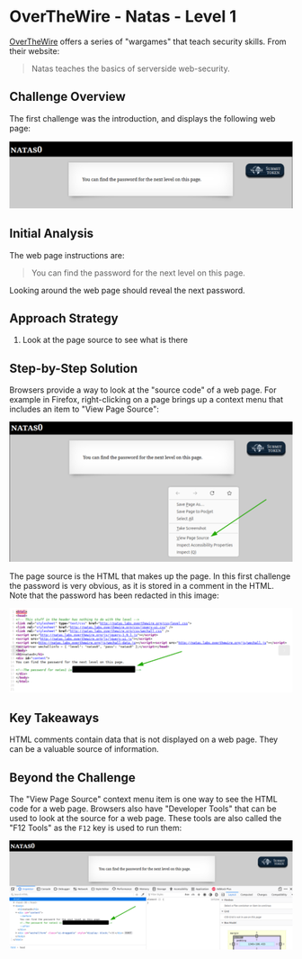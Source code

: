 # OverTheWire - Natas - Level 1

[OverTheWire](https://overthewire.org) offers a series of "wargames" that teach
security skills. From their website:

> Natas teaches the basics of serverside web-security.

## Challenge Overview

The first challenge was the introduction, and displays the following web page:

![The main page](images/level_01/00_main_page.png)

## Initial Analysis

The web page instructions are:

> You can find the password for the next level on this page.

Looking around the web page should reveal the next password.

## Approach Strategy

1. Look at the page source to see what is there

## Step-by-Step Solution

Browsers provide a way to look at the "source code" of a web page. For example
in Firefox, right-clicking on a page brings up a context menu that includes an
item to "View Page Source":

![The Firefox Context Menu](images/level_01/01_context_menu.png)

The page source is the HTML that makes up the page. In this first challenge the
password is very obvious, as it is stored in a comment in the HTML. Note that
the password has been redacted in this image:

![The Page Source (password redacted)](images/level_01/02_view_source.png)

## Key Takeaways

HTML comments contain data that is not displayed on a web page. They can be a
valuable source of information.

## Beyond the Challenge

The "View Page Source" context menu item is one way to see the HTML code for a
web page. Browsers also have "Developer Tools" that can be used to look at the
source for a web page. These tools are also called the "F12 Tools" as the `F12`
key is used to run them:

![Developer Tools (password redacted)](images/level_01/03_developer_tools.png)
